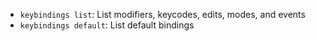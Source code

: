 - `keybindings list`: List modifiers, keycodes, edits, modes, and events
- `keybindings default`: List default bindings
